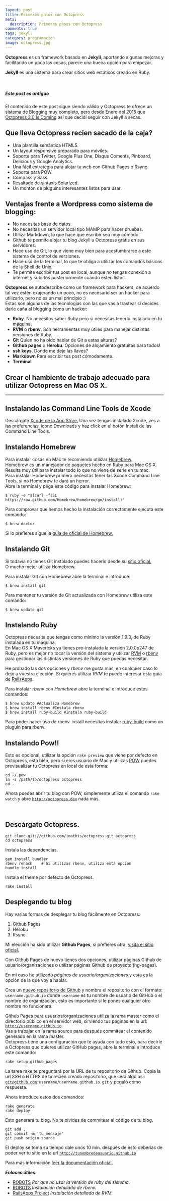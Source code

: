 ```yaml
---
layout: post
title: Primeros pasos con Octopress
meta:
  description: Primeros pasos con Octopress
comments: true
tags: jekyll
category: programacion
image: octopress.jpg
---
```


**Octopress** es un framework basado en **Jekyll**, aportando algunas mejoras y facilitando un poco las cosas, parece una buena opción para empezar.

**Jekyll** es una sistema para crear sitios web estáticos creado en Ruby.

<!-- more -->

<br>

<div class="alert alert-warning" role="alert">
  <h5>Este post es antiguo</h5>
  <p>El contenido de este post sigue siendo válido y Octopress te ofrece un sistema de Blogging muy completo, pero desde Enero del 2015 que <a href="http://octopress.org/">Octopress 3.0 Is Coming</a> así que decidí seguir con Jekyll a secas.</p>
</div>

<div class="spacer-mini"></div>

## Que lleva Octopress recien sacado de la caja?

- Una plantilla semántica HTML5.
- Un layout responsive preparado para móviles.
- Soporte para Twitter, Google Plus One, Disqus Coments, Pinboard, Delicious y Google Analytics.
- Una fácil estrategia para alojar tu web con Github Pages o Rsync.
- Soporte para POW.
- Compass y Sass.
- Resaltado de sintaxis Solarized.
- Un montón de pluguins interesantes listos para usar.

## Ventajas frente a Wordpress como sistema de blogging: <br>

- No necesitas base de datos.
- No necesitas un servidor local tipo MAMP para hacer pruebas.
- Utiliza Markdown, lo que hace que escribir sea muy cómodo.
- Github te permite alojar tu blog Jekyll u Octopress grátis en sus servidores.
- Hace uso de Git, lo que viene muy bien para acostumbrarse a este sistema de control de versiones.
- Hace uso de la terminal, lo que te obliga a utilizar los comandos básicos de la Shell de Unix.
- Te permite escribir tus post en local, aunque no tengas conexión a internet y subirlos posteriormente cuando estén listos.

**Octopress** se autodescribe como un framework para hackers, de acuerdo tal vez estén exajerando un poco, no es necesario ser un hacker para utilizarlo, pero no es un mal principio :)<br>
Estas son algunas de las tecnologías con las que vas a trastear si decides darle caña al blogging como un hacker:

- **Ruby**. No necesitas saber Ruby pero si necesitas tenerlo instalado en tu máquina.
- **RVM** o **rbenv**. Son herramientas muy útiles para manejar distintas versiones de Ruby.
- **Git** Quien no ha oido hablar de Git a estas alturas?
- **Github pages** o **Heroku**. Opciones de alojamiento gratuitas para todos!
- **ssh keys**. Donde me deje las llaves?
- **Markdown** Para escribir tus post cómodamente.
- **Terminal**

## Crear el hambiente de trabajo adecuado para utilizar Octopress en Mac OS X.

<hr>

## Instalando las Command Line Tools de Xcode

Descárgate [Xcode de la App Store.](https://itunes.apple.com/us/app/xcode/id497799835)
Una vez tengas instalado Xcode, ves a las preferencias, icono Downloads y haz click en el botón Install de las Command Line Tools.

## Instalando Homebrew

Para instalar cosas en Mac te recomiendo utilizar [Homebrew](http://brew.sh/index_es.html).<br>
Homebrew es un manejador de paquetes hecho en Ruby para Mac OS X.<br>
Resulta muy útil para instalar todo lo que no viene de serie en tu mac.<br>
Para instalar Homebrew primero necesitas tener las Xcode Command Line Tools, si no Homebrew te dará un herror.<br>
Abre la terminal y pega este código para instalar Homebrew:

```
$ ruby -e "$(curl -fsSL https://raw.github.com/Homebrew/homebrew/go/install)"
```

Para comprovar que hemos hecho la instalación correctamente ejecuta este comando:

```
$ brew doctor
```

Si lo prefieres sigue la [guía de oficial de Homebrew.](https://github.com/Homebrew/homebrew/wiki/Installation)

## Instalando Git

Si todavía no tienes Git instalado puedes hacerlo desde su [sitio oficial.](http://git-scm.com/downloads)<br>
O mucho mejor utiliza Homebrew.

Para instalar Git con Homebrew abre la terminal e introduce:

```
$ brew install git
```

Para mantener tu versión de Git actualizada con Homebrew utiliza este comando:

```
$ brew update git
```

## Instalando Ruby

Octopress necesita que tengas como mínimo la versión 1.9.3, de Ruby instalada en tu máquina.<br>
En Mac OS X Mavericks ya tienes pre-instalada la versión 2.0.0p247 de Ruby, pero es mejor no tocar la versión del sistema y utilizar [RVM](http://rvm.io/) o [rbenv](https://github.com/sstephenson/rbenv) para gestionar las distintas versiones de Ruby que puedas necesitar.

He probado las dos opciones y _rbenv_ me gusta más, en cualquier caso lo dejo a vuestra elección.
Si quieres utilizar _RVM_ te puede interesar esta guía de [RailsApps](http://railsapps.github.io/installrubyonrails-mac.html).

Para instalar _rbenv_ con _Homebrew_ abre la terminal e introduce estos comandos:

```
$ brew update #Actualiza Homebrew
$ brew install rbenv #Instala rbenv
$ brew install ruby-build #Instala ruby-build
```

Para poder hacer uso de rbenv-install necesitas instalar [ruby-build](https://github.com/sstephenson/ruby-build) como un pluguin para rbenv.

## Instalando Pow!!

Esto es opcional, utilizar la opción <code>rake preview</code> que viene por defecto en Octopress, esta bién, pero si eres usuario de Mac y utilizas [POW](http://pow.cx/) puedes previsualizar tu Octopress en local de esta forma:

```
cd ~/.pow
ln -s /path/to/octopress octopress
cd -
```

Ahora puedes abrir tu blog con POW, simplemente utiliza el comando <code>rake watch</code> y abre <code>http://octopress.dev</code> nada más.

<br>

## Descárgate Octopress.

```
git clone git://github.com/imathis/octopress.git octopress
cd octopress
```

Instala las dependencias.

```
gem install bundler
rbenv rehash    # Si utilizas rbenv, utiliza está opción
bundle install
```

Instala el theme por defecto de Octopress.

```
rake install
```

## Desplegando tu blog

Hay varias formas de desplegar tu blog fácilmente en Octopress:

1. Github Pages
2. Heroku
3. Rsync

Mi elección ha sido utilizar **Github Pages**, si prefieres otra, [visita el sitio oficial.](http://octopress.org/docs/deploying/)

Con Github Pages de nuevo tienes dos opciones, utilizar páginas Github de usuario/organizaciones o utilizar páginas Github de proyecto (hg-pages).

En mi caso he utilizado _páginas de usuario/organizaciones_ y esta es la opción de la que voy a hablar.

Crea un [nuevo repositorio de Github](https://github.com/new) y nombra el repositorio con el formato: <code>username.github.io</code> donde <code>username</code> es tu nombre de usuario de GitHub o el nombre de organización, esto es importante si le pones cualquier otro nombre no funcionará.

Github Pages para usuarios/organizaciones utiliza la rama master como el directorio público en el servidor web, sirviendo tus páginas en la url: <code>http://username.github.io</code><br>
Vas a trabajar en la rama source para después commitear el contenido generado en la rama master.<br> Octopress tiene una configuración que te ayuda con todo esto, para decirle a Octopress que quieres utilizar GitHub pages, abre la terminal e introduce este comando:

```
rake setup_github_pages
```

La tarea rake te preguntará por la URL de tu repositorio de Github. Copia la url SSH o HTTPS de tu recién creado repositorio, que será algo así: <code>git@github.com:username/username.github.io.git</code> y pegaló como respuesta.

Ahora introduce estos dos comandos:

```
rake generate
rake deploy
```

Esto generará tu blog.
No te olvides de commitear el código de tu blog.

```
git add .
git commit -m 'tu mensaje'
git push origin source
```

El deploy se toma su tiempo dale unos 10 min. después de esto deberias de poder ver tu sitio en la url <code>http://tunombredeusuario.github.io</code>

Para más información [leer la documentación oficial.](http://octopress.org/docs/deploying/github/)

**_Enlaces útiles:_**

- [ROBOTS](http://robots.thoughtbot.com/psa-do-not-use-system-ruby) _Por que no usar la versión de ruby del sistema._
- [ROBOTS](http://robots.thoughtbot.com/using-rbenv-to-manage-rubies-and-gems) _Instalación detallada de rbenv._
- [RailsApps Project](http://railsapps.github.io/installrubyonrails-mac.html) _Instalación detallada de RVM._
